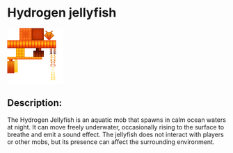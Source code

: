 
# Hydrogen jellyfish
![hydrogen_jellyfish.png](../../images/hydrogen_jellyfish.png) 

## Description:
The Hydrogen Jellyfish is an aquatic mob that spawns in calm ocean waters at night. It can move freely underwater, occasionally rising to the surface to breathe and emit a sound effect. The jellyfish does not interact with players or other mobs, but its presence can affect the surrounding environment.
